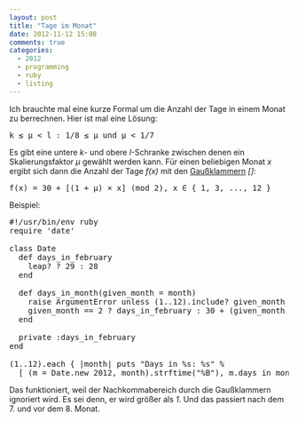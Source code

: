 ```yaml
---
layout: post
title: "Tage im Monat"
date: 2012-11-12 15:00
comments: true
categories:
  - 2012
  - programming
  - ruby
  - listing
---
```

<p>Ich brauchte mal eine kurze Formal um die Anzahl der Tage in
einem Monat zu berrechnen.
Hier ist mal eine Lösung:</p>

<pre>
k &#8804; µ &lt; l : 1/8 &#8804; µ und µ &lt; 1/7
</pre>

<p>Es gibt eine untere <em>k</em>- und obere <em>l</em>-Schranke
zwischen denen ein Skalierungsfaktor <em>µ</em> gewählt werden kann.
Für einen beliebigen Monat <em>x</em> ergibt sich dann die Anzahl der Tage
<em>f(x)</em> mit den
<a href='https://de.wikipedia.org/wiki/Abrundungsfunktion_und_Aufrundungsfunktion'>Gaußklammern</a>
<em>[]</em>:</p>

<pre>
f(x) = 30 + [(1 + µ) &#xd7; x] (mod 2), x &#x2208; { 1, 3, ..., 12 }
</pre>

<p>Beispiel:</p>

<pre>
#!/usr/bin/env ruby
require 'date'

class Date
  def days_in_february
    leap? ? 29 : 28
  end

  def days_in_month(given_month = month)
    raise ArgumentError unless (1..12).include? given_month
    given_month == 2 ? days_in_february : 30 + (given_month * 1.125).to_i % 2
  end

  private :days_in_february
end

(1..12).each { |month| puts "Days in %s: %s" %
  [ (m = Date.new 2012, month).strftime("%B"), m.days_in_month ] }
</pre>

<p>Das funktioniert, weil der Nachkommabereich durch die Gaußklammern
ignoriert wird. Es sei denn, er wird größer als <em>1</em>. Und das passiert
nach dem 7. und vor dem 8. Monat.
</p>
